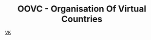 <h1 align="center">OOVC - Organisation Of Virtual Countries</h1>

[VK](https://vk.com/vgovernments)
